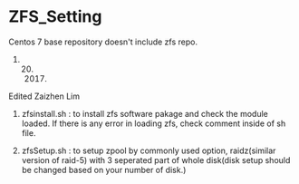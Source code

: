 # ZFS_Setting

Centos 7 base repository doesn't include zfs repo.
01. 20. 2017. 
Edited Zaizhen Lim

1. zfsinstall.sh : to install zfs software pakage and check the module loaded. If there is any error in loading zfs, check comment inside of sh file.

2. zfsSetup.sh : to setup zpool by commonly used option, raidz(similar version of raid-5) with 3 seperated part of whole disk(disk setup should be changed based on your number of disk.)
